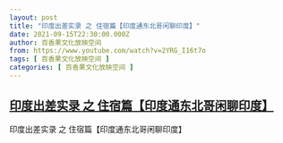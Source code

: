 ```yaml
---
layout: post
title: "印度出差实录 之 住宿篇【印度通东北哥闲聊印度】"
date: 2021-09-15T22:30:00.000Z
author: 百香果文化放映空间
from: https://www.youtube.com/watch?v=2YRG_I16t7o
tags: [ 百香果文化放映空间 ]
categories: [ 百香果文化放映空间 ]
---
```

<!--1631745000000-->
[印度出差实录 之 住宿篇【印度通东北哥闲聊印度】](https://www.youtube.com/watch?v=2YRG_I16t7o)
------

<div>
印度出差实录 之 住宿篇【印度通东北哥闲聊印度】
</div>
